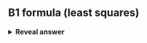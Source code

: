 ## B1 formula (least squares)
<details>
<summary><b>Reveal answer</b></summary>
<img src="../../../../../media/paste-c224af6b03650b651bb093a38b0cfb8050ab81b6.jpg">
</details>
